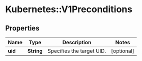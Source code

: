 # Kubernetes::V1Preconditions

## Properties
Name | Type | Description | Notes
------------ | ------------- | ------------- | -------------
**uid** | **String** | Specifies the target UID. | [optional] 


